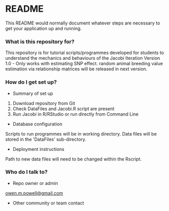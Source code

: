 # README #

This README would normally document whatever steps are necessary to get your application up and running.

### What is this repository for? ###

This repository is for tutorial scripts/programmes developed for students to understand the mechanics and behaviours of the Jacobi Iteration 
Version 1.0 - Only works with estimating SNP effect. random animal breeding value estimation via relationship matrices will be released in next version.

### How do I get set up? ###

* Summary of set up
	
1. Download repository from Git
2. Check DataFiles and Jacobi.R script are present
3. Run Jacobi in R/RStudio or run directly from Command Line

* Database configuration

Scripts to run programmes will be in working directory.
Data files will be stored in the 'DataFiles' sub-directory.


* Deployment instructions

Path to new data files will need to be changed within the Rscript.

### Who do I talk to? ###

* Repo owner or admin

owen.m.powell@gmail.com

* Other community or team contact
